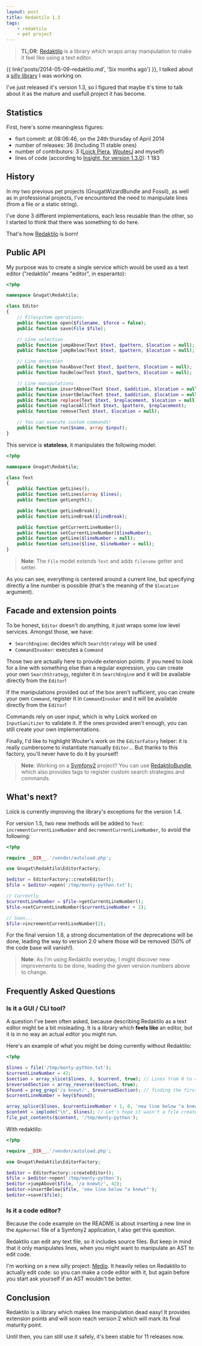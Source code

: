 ```yaml
---
layout: post
title: Redaktilo 1.3
tags:
    - redaktilo
    - pet project
---
```


> **TL;DR**: [Redaktilo](https://github.com/gnugat/redaktilo) is a library
> which wraps array manipulation to make it feel like using a text editor.

{{ link('posts/2014-05-09-redaktilo.md', 'Six months ago') }}, I talked about a
[silly library](https://github.com/gnugat/redaktilo) I was working on.

I've just released it's version 1.3, so I figured that maybe it's time to talk
about it as the mature and usefull project it has become.

## Statistics

First, here's some meaningless figures:

* fisrt commit: at 08:06:46, on the 24th thursday of April 2014
* number of releases: 36 (including 11 stable ones)
* number of contributors: 3 ([Loick Piera](http://loickpiera.com/), [WouterJ](http://wouterj.nl/) and myself)
* lines of code (according to [Insight, for version 1.3.0](https://insight.sensiolabs.com/projects/fbe2d89f-f64d-45c2-a680-bbafac4b0d08/analyses/36)): 1 183

## History

In my two previous pet projects (GnugatWizardBundle and Fossil), as well as in
professional projects, I've encountered the need to manipulate lines (from a
file or a static string).

I've done 3 different implementations, each less reusable than the other, so I
started to think that there was something to do here.

That's how [Redaktilo](https://github.com/gnugat/redaktilo) is born!

## Public API

My purpose was to create a single service which would be used as a text editor
("redaktilo" means "editor", in esperanto):

```php
<?php

namespace Gnugat\Redaktilo;

class Editor
{
    // Filesystem operations:
    public function open($filename, $force = false);
    public function save(File $file);

    // Line selection
    public function jumpAbove(Text $text, $pattern, $location = null);
    public function jumpBelow(Text $text, $pattern, $location = null);

    // Line detection
    public function hasAbove(Text $text, $pattern, $location = null);
    public function hasBelow(Text $text, $pattern, $location = null);

    // Line manipulations
    public function insertAbove(Text $text, $addition, $location = null);
    public function insertBelow(Text $text, $addition, $location = null);
    public function replace(Text $text, $replacement, $location = null);
    public function replaceAll(Text $text, $pattern, $replacement);
    public function remove(Text $text, $location = null);

    // You can execute custom commands!
    public function run($name, array $input);
}
```

This service is **stateless**, it manipulates the following model:

```php
<?php

namespace Gnugat\Redaktilo;

class Text
{
    public function getLines();
    public function setLines(array $lines);
    public function getLength();

    public function getLineBreak();
    public function setLineBreak($lineBreak);

    public function getCurrentLineNumber();
    public function setCurrentLineNumber($lineNumber);
    public function getLine($lineNumber = null);
    public function setLine($line, $lineNumber = null);
}
```

> **Note**: The `File` model extends `Text` and adds `filename` getter and
> setter.

As you can see, everything is centered around a current line, but specifying
directly a line number is possible (that's the meaning of the `$location`
argument).

## Facade and extension points

To be honest, `Editor` doesn't do anything, it just wraps some low level
services. Amongst those, we have:

* `SearchEngine`: decides which `SearchStrategy` will be used
* `CommandInvoker`: executes a `Command`

Those two are actually here to provide extension points: if you need to look for
a line with something else than a regular expression, you can create your own
`SearchStrategy`, register it in `SearchEngine` and it will be available
directly from the `Editor`!

If the manipulations provided out of the box aren't sufficient, you can create
your own `Command`, register it in `CommandInvoker` and it will be available
directly from the `Editor`!

Commands rely on user input, which is why Loïck worked on `InputSanitizer` to
validate it. If the ones provided aren't enough, you can still create your own
implementations.

Finally, I'd like to highlight Wouter's work on the `EditorFatory` helper: it is
really cumbersome to instantiate manually `Editor`... But thanks to this
factory, you'll never have to do it by yourself!

> **Note**: Working on a [Symfony2](http://symfony.com) project? You can use
> [RedaktiloBundle](https://github.com/gnugat/redaktilo-bundle), which also
> provides tags to register custom search strategies and commands.

## What's next?

Loïck is currently improving the library's exceptions for the version 1.4.

For version 1.5, two new methods will be added to `Text`:
`incrementCurrentLineNumber` and `decrementCurrentLineNumber`, to avoid the
following:

```php
<?php

require __DIR__.'/vendor/autoload.php';

use Gnugat\Redaktilo\EditorFactory;

$editor = EditorFactory::createEditor();
$file = $editor->open('/tmp/monty-python.txt');

// Currently
$currentLineNumber = $file->getCurrentLineNumber();
$file->setCurrentLineNumber($currentLineNumber + 2);

// Soon...
$file->incrementCurrentLineNumber(2);
```

For the final version 1.6, a strong documentation of the deprecations will be
done, leading the way to version 2.0 where those will be removed (50% of the code
base will vanish!).

> **Note**: As I'm using Redaktilo everyday, I might discover new improvements
> to be done, leading the given version numbers above to change.

## Frequently Asked Questions

### Is it a GUI / CLI tool?

A question I've been often asked, because describing Redaktilo as a text editor
might be a bit misleading. It is a library which **feels like** an editor, but
it is in no way an actual editor you might run.

Here's an example of what you might be doing currently without Redaktilo:

```php
<?php

$lines = file('/tmp/monty-python.txt');
$currentLineNumber = 42;
$section = array_slice($lines, 0, $current, true); // Lines from 0 to 42
$reversedSection = array_reverse($section, true);
$found = preg_grep('/a knewt/', $reversedSection); // finding the first occurence, above line 42
$currentLineNumber = key($found);

array_splice($lines, $currentLineNumber + 1, 0, 'new line below "a knewt"');
$content = implode("\n", $lines); // Let's hope it wasn't a file created on Windows.
file_put_contents($content, '/tmp/monty-python');
```

With redaktilo:

```php
<?php

require __DIR__.'/vendor/autoload.php';

use Gnugat\Redaktilo\EditorFactory;

$editor = EditorFactory::createEditor();
$file = $editor->open('/tmp/monty-python');
$editor->jumpAbove($file, '/a knewt/', 42);
$editor->insertBelow($file, 'new line below "a knewt"');
$editor->save($file);
```

### Is it a code editor?

Because the code example on the README is about inserting a new line in the
`AppKernel` file of a Symfony2 application, I also get this question.

Redaktilo can edit any text file, so it includes source files. But keep in mind
that it only manipulates lines, when you might want to manipulate an AST to edit
code.

I'm working on a new silly project: [Medio](https://github.com/gnugat/medio).
It heavily relies on Redaktilo to actually edit code: so you can make a code
editor with it, but again before you start ask yourself if an AST wouldn't be
better.

## Conclusion

Redaktilo is a library which makes line manipulation dead easy! It provides
extension points and will soon reach version 2 which will mark its final
maturity point.

Until then, you can still use it safely, it's been stable for 11 releases now.
